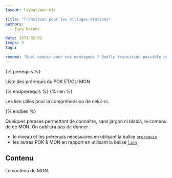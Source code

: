 ```yaml
---
layout: layout/mon.njk

title: "Transition pour les villages-stations"
authors:
  - Isée Maroni

date: 1971-02-01
temps: 3
tags:

résumé: "Quel avenir pour nos montagnes ? Quelle transition possible pour les villages-stations ?"
---
```


{% prerequis %}

Liste des prérequis du POK ET/OU MON

{% endprerequis %}
{% lien %}

Les lien utiles pour la compréhension de celui-ci.

{% endlien %}

Quelques phrases permettant de connaître, sans jargon ni blabla, le contenu de ce MON. On oubliera pas de donner :

- le niveau et les prérequis nécessaires en utilisant la balise [`prerequis`](/contribuer/shortcodes/#prerequis)
- les autres POK & MON en rapport en utilisant la balise [`lien`](/contribuer/shortcodes/#lien)

## Contenu

Le contenu du MON.
